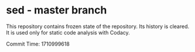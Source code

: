# sed - master branch

This repository contains frozen state of the repository.
Its history is cleared. It is used only for static code
analysis with Codacy.

Commit Time: 1710999618